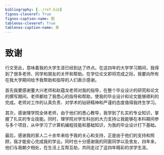 ```yaml
---
bibliography: [../ref.bib]
fignos-cleveref: True
fignos-caption-name: 图
tablenos-cleveref: True
tablenos-caption-name: 表
---
```


# 致谢

行文至此，意味着我的大学生涯已经到达了终点。在这四年的大学学习期间，我得到了很多老师、同学和朋友的关怀和帮助。在学位论文即将完成之际，我要向所有在我大学期间给予我帮助和指导的人们表示感谢。

首先我要感谢董大兴老师和赵蕴龙老师对我的指导，在整个毕业设计的研究和论文的撰写期间，老师都给了我悉心的指导和帮助，使我的毕业设计和论文能够顺利的完成。老师对工作的认真负责、对学术的钻研精神和严谨的态度值得我终生学习。

其次，感谢理学院全体老师，由于他们的悉心教导，我学到了扎实的专业知识，掌握了扎实的专业技能。同时，理学院对学生科创的大力支持让我能够在本科期间参与多个项目，从中学习了计算机编程技能和基础知识，为我的毕业设计打下基础。

最后，感谢我的家人二十余年来给予我的关心和支持，正是由于他们的支持和照顾，我才能安心完成我的学业。同时也十分感谢我的同窗同学以及舍友，四年来，他们与我朝夕相处，在生活上互帮互助，共同走过了这四年精彩的求学生涯。